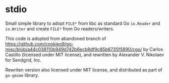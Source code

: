 stdio
=====

Small simple library to adopt ``FILE*`` from libc as standard Go ``io.Reader`` 
and ``io.Writer`` and create ``FILE*`` from Go readers/writers.

This code is adopted from abandoned branch of https://github.com/cookieo9/go-misc/blob/a44c038110b949d742b6ecb8df9c85b6735f5890/cgo/ by Carlos Castillo (licensed under MIT license), and rewritten by Alexander V. Nikolaev for Sendgrid, Inc.

Rewriten version also licensed under MIT license, and distributed as part of 
``go-gmime`` library.
